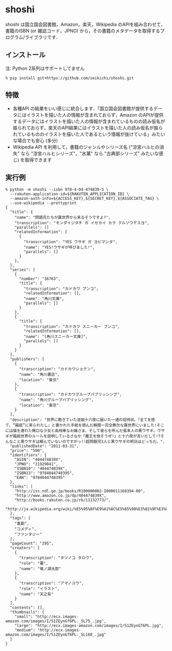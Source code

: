 # shoshi

shoshi は国立国会図書館，Amazon，楽天，Wikipedia のAPIを組み合わせて，
書籍のISBN (or 雑誌コード，JPNO) から，その書籍のメタデータを取得するプログラム/ライブラリです．

## インストール
注: Python 2系列はサポートしてません
```
% pip install git+https://github.com/seikichi/shoshi.git
```

## 特徴
- 各種API の結果をいい感じに統合します．「国立国会図書館が提供するデータにはイラストを描いた人の情報が含まれておらず，Amazon のAPIが提供するデータにはイラストを描いた人の情報が含まれているものの読み仮名が振られておらず，楽天のAPI結果にはイラストを描いた人の読み仮名が振られているもののイラストを描いた人であるという情報が抜けている」みたいな場合でも安心 (多分)
- Wikipedia API を利用して，書籍のジャンルやシリーズ名 ("涼宮ハルヒの消失" なら "涼宮ハルヒシリーズ"，"氷菓" なら "古典部シリーズ" みたいな感じ) を取得できます

## 実行例
```
% python -m shoshi --isbn 978-4-04-474839-5 \
  --rakuten-application-id=${RAKUTEN_APPLICATION_ID} \
  --amazon-auth-info=${ACCESS_KEY},${SECRET_KEY},${ASSOCIATE_TAG} \
  --use-wikipedia --prettyprint
{
  "title": {
    "name": "問題児たちが異世界から来るそうですよ?", 
    "transcription": "モンダイジタチ ガ イセカイ カラ クルソウデスヨ",
    "parallels": []
    "relatedInformation": [
      {
        "transcription": "YES ウサギ ガ ヨビマシタ", 
        "name": "YES!ウサギが呼びました!", 
        "parallels": []
      }
    ], 
  },
  "series": [
    {
      "number": "16763", 
      "title": {
        "transcription": "カドカワ ブンコ", 
        "relatedInformation": [], 
        "name": "角川文庫", 
        "parallels": []
      }
    }, 
    {
      "title": {
        "transcription": "カドカワ スニーカー ブンコ", 
        "relatedInformation": [], 
        "name": "[角川スニーカー文庫]", 
        "parallels": []
      }
    }
  ], 
  "publishers": [
    {
      "transcription": "カドカワショテン", 
      "name": "角川書店", 
      "location": "東京"
    }, 
    {
      "transcription": "カドカワグループパブリッシング", 
      "name": "角川グループパブリッシング", 
      "location": "東京"
    }
  ], 
  "description": "世界に飽きていた逆廻十六夜に届いた一通の招待状。『全てを捨て、“箱庭”に来られたし』と書かれた手紙を読んだ瞬間ー完全無欠な異世界にいました!そこには猫を連れた無口な少女と高飛車なお嬢さま、そして彼らを呼んだ張本人の黒ウサギ。ウサギが箱庭世界のルールを説明しているさなか「魔王を倒そうぜ!」と十六夜が言いだして!?そんなこと黒ウサギは頼んでいないのですがっ!!超問題児3人と黒ウサギの明日はどっちだ。", 
  "publishedDate": "2011-03-31", 
  "price": "590", 
  "identifiers": {
    "ASIN": "404474839X", 
    "JPNO": "21929841", 
    "ISBN10": "404474839X", 
    "ISBN13": "9784044748395", 
    "EAN": "9784044748395"
  }, 
  "links": [
    "http://iss.ndl.go.jp/books/R100000002-I000011168394-00", 
    "http://www.amazon.co.jp/dp/404474839X", 
    "http://books.rakuten.co.jp/rb/11132773/", 
    "http://ja.wikipedia.org/wiki/%E5%95%8F%E9%A1%8C%E5%85%90%E3%81%9F%E3%81%A1%E3%81%8C%E7%95%B0%E4%B8%96%E7%95%8C%E3%81%8B%E3%82%89%E6%9D%A5%E3%82%8B%E3%81%9D%E3%81%86%E3%81%A7%E3%81%99%E3%82%88%3F"
  ], 
  "tags": [
    "喜劇", 
    "コメディ", 
    "ファンタジー"
  ], 
  "pageCount": "295", 
  "creators": [
    {
      "transcription": "タツノコ タロウ", 
      "role": "著", 
      "name": "竜ノ湖太郎"
    }, 
    {
      "transcription": "アマノユウ", 
      "role": "イラスト", 
      "name": "天之有"
    }
  ], 
  "contents": [], 
  "thumbnails": {
    "small": "http://ecx.images-amazon.com/images/I/51ZEynGf6PL._SL75_.jpg", 
    "large": "http://ecx.images-amazon.com/images/I/51ZEynGf6PL.jpg", 
    "medium": "http://ecx.images-amazon.com/images/I/51ZEynGf6PL._SL160_.jpg"
  }
}
```

